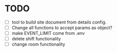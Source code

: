 # TODO

- [ ] tool to build site document from details config.
- [ ] Change all functions to accept params as object?
- [ ] make EVENT_LIMIT come from .env
- [ ] delete shift functionality
- [ ] change room functionality
